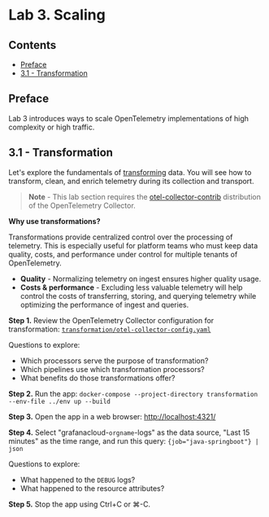 # Lab 3. Scaling

## Contents

* [Preface](#preface)
* [3.1 - Transformation](#3.1-transformation)


<a name="preface"></a>
## Preface

Lab 3 introduces ways to scale OpenTelemetry implementations of high complexity or high traffic.


<a name="3.1-transformation"></a>
## 3.1 - Transformation

Let's explore the fundamentals of [transforming](https://opentelemetry.io/docs/collector/transforming-telemetry/) data. You will see how to transform, clean, and enrich telemetry during its collection and transport.

> **Note** - This lab section requires the [otel-collector-contrib](https://github.com/open-telemetry/opentelemetry-collector-contrib) distribution of the OpenTelemetry Collector.

**Why use transformations?**

Transformations provide centralized control over the processing of telemetry. This is especially useful for platform teams who must keep data quality, costs, and performance under control for multiple tenants of OpenTelemetry.

* **Quality** - Normalizing telemetry on ingest ensures higher quality usage.
* **Costs & performance** - Excluding less valuable telemetry will help control the costs of transferring, storing, and querying telemetry while optimizing the performance of ingest and queries.

**Step 1.** Review the OpenTelemetry Collector configuration for transformation: [`transformation/otel-collector-config.yaml`](transformation/otel-collector-config.yaml)

Questions to explore:

* Which processors serve the purpose of transformation?
* Which pipelines use which transformation processors?
* What benefits do those transformations offer?

**Step 2.** Run the app: `docker-compose --project-directory transformation --env-file ../env up --build`

**Step 3.** Open the app in a web browser: [http://localhost:4321/](http://localhost:4321/)

**Step 4.** Select "grafanacloud-`orgname`-logs" as the data source, "Last 15 minutes" as the time range, and run this query: `{job="java-springboot"} | json`

Questions to explore:

* What happened to the `DEBUG` logs?
* What happened to the resource attributes?

**Step 5.** Stop the app using Ctrl+C or ⌘-C.
